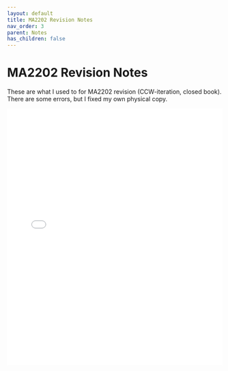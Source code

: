 ```yaml
---
layout: default
title: MA2202 Revision Notes
nav_order: 3
parent: Notes
has_children: false
---
```


# MA2202 Revision Notes

These are what I used to for MA2202 revision (CCW-iteration, closed book). There are some errors, but I fixed my own physical copy.

<iframe src="ma2202_notes.pdf" style="border: 0" width="100%" height="600" frameborder="0" scrolling="no"></iframe>







